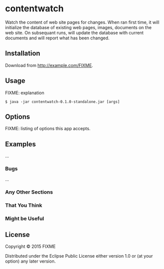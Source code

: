 # contentwatch

Watch the content of web site pages for changes. When ran first time,
it will initialize the database of existing web pages, images, documents
on the web site. On subsequant runs, will update the database with
current documents and will report what has been changed.

## Installation

Download from http://example.com/FIXME.

## Usage

FIXME: explanation

    $ java -jar contentwatch-0.1.0-standalone.jar [args]

## Options

FIXME: listing of options this app accepts.

## Examples

...

### Bugs

...

### Any Other Sections
### That You Think
### Might be Useful

## License

Copyright © 2015 FIXME

Distributed under the Eclipse Public License either version 1.0 or (at
your option) any later version.
